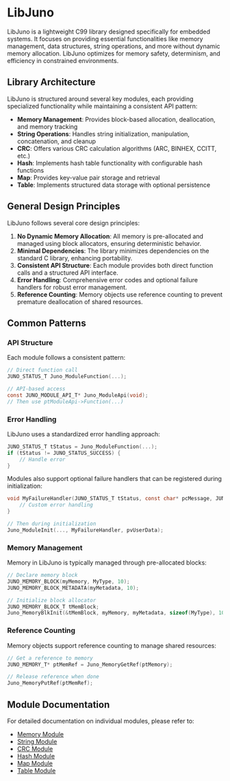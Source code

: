 # LibJuno

LibJuno is a lightweight C99 library designed specifically for embedded systems. It focuses on providing essential functionalities like memory management, data structures, string operations, and more without dynamic memory allocation. LibJuno optimizes for memory safety, determinism, and efficiency in constrained environments.

## Library Architecture

LibJuno is structured around several key modules, each providing specialized functionality while maintaining a consistent API pattern:

- **Memory Management**: Provides block-based allocation, deallocation, and memory tracking
- **String Operations**: Handles string initialization, manipulation, concatenation, and cleanup
- **CRC**: Offers various CRC calculation algorithms (ARC, BINHEX, CCITT, etc.)
- **Hash**: Implements hash table functionality with configurable hash functions
- **Map**: Provides key-value pair storage and retrieval
- **Table**: Implements structured data storage with optional persistence

## General Design Principles

LibJuno follows several core design principles:

1. **No Dynamic Memory Allocation**: All memory is pre-allocated and managed using block allocators, ensuring deterministic behavior.
2. **Minimal Dependencies**: The library minimizes dependencies on the standard C library, enhancing portability.
3. **Consistent API Structure**: Each module provides both direct function calls and a structured API interface.
4. **Error Handling**: Comprehensive error codes and optional failure handlers for robust error management.
5. **Reference Counting**: Memory objects use reference counting to prevent premature deallocation of shared resources.

## Common Patterns

### API Structure

Each module follows a consistent pattern:

```c
// Direct function call
JUNO_STATUS_T Juno_ModuleFunction(...);

// API-based access
const JUNO_MODULE_API_T* Juno_ModuleApi(void);
// Then use ptModuleApi->Function(...)
```

### Error Handling

LibJuno uses a standardized error handling approach:

```c
JUNO_STATUS_T tStatus = Juno_ModuleFunction(...);
if (tStatus != JUNO_STATUS_SUCCESS) {
    // Handle error
}
```

Modules also support optional failure handlers that can be registered during initialization:

```c
void MyFailureHandler(JUNO_STATUS_T tStatus, const char* pcMessage, JUNO_USER_DATA_T* pvUserData) {
    // Custom error handling
}

// Then during initialization
Juno_ModuleInit(..., MyFailureHandler, pvUserData);
```

### Memory Management

Memory in LibJuno is typically managed through pre-allocated blocks:

```c
// Declare memory block
JUNO_MEMORY_BLOCK(myMemory, MyType, 10);
JUNO_MEMORY_BLOCK_METADATA(myMetadata, 10);

// Initialize block allocator
JUNO_MEMORY_BLOCK_T tMemBlock;
Juno_MemoryBlkInit(&tMemBlock, myMemory, myMetadata, sizeof(MyType), 10, NULL, NULL);
```

### Reference Counting

Memory objects support reference counting to manage shared resources:

```c
// Get a reference to memory
JUNO_MEMORY_T* ptMemRef = Juno_MemoryGetRef(ptMemory);

// Release reference when done
Juno_MemoryPutRef(ptMemRef);
```

## Module Documentation

For detailed documentation on individual modules, please refer to:

- [Memory Module](memory/README.md)
- [String Module](string/README.md)
- [CRC Module](crc/README.md)
- [Hash Module](hash/README.md)
- [Map Module](map/README.md)
- [Table Module](table/README.md)
